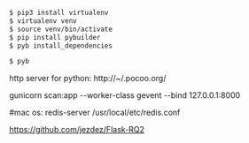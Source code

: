 ```bash
$ pip3 install virtualenv
$ virtualenv venv
$ source venv/bin/activate
$ pip install pybuilder
$ pyb install_dependencies

$ pyb
```


http server for python: http://~/.pocoo.org/

gunicorn scan:app --worker-class gevent --bind 127.0.0.1:8000

#mac os:
redis-server /usr/local/etc/redis.conf


https://github.com/jezdez/Flask-RQ2